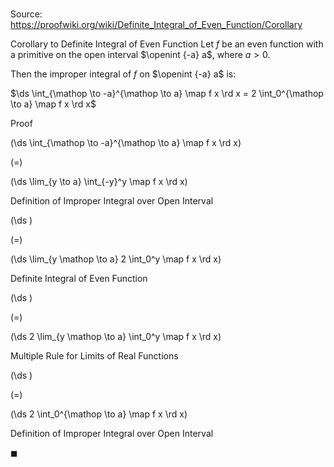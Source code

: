 # 

Source: https://proofwiki.org/wiki/Definite_Integral_of_Even_Function/Corollary

Corollary to Definite Integral of Even Function
Let $f$ be an even function with a primitive on the open interval $\openint {-a} a$, where $a > 0$.

Then the improper integral of $f$ on $\openint {-a} a$ is:

$\ds \int_{\mathop \to -a}^{\mathop \to a} \map f x \rd x = 2 \int_0^{\mathop \to a} \map f x \rd x$


Proof













\(\ds \int_{\mathop \to -a}^{\mathop \to a} \map f x \rd x\)

\(=\)







\(\ds \lim_{y \to a} \int_{-y}^y \map f x \rd x\)





Definition of Improper Integral over Open Interval














\(\ds \)

\(=\)







\(\ds \lim_{y \mathop \to a} 2 \int_0^y \map f x \rd x\)





Definite Integral of Even Function














\(\ds \)

\(=\)







\(\ds 2 \lim_{y \mathop \to a} \int_0^y \map f x \rd x\)





Multiple Rule for Limits of Real Functions














\(\ds \)

\(=\)







\(\ds 2 \int_0^{\mathop \to a} \map f x \rd x\)





Definition of Improper Integral over Open Interval



$\blacksquare$





